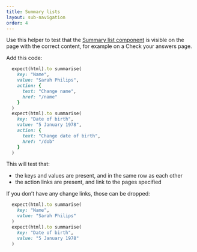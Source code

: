```yaml
---
title: Summary lists
layout: sub-navigation
order: 4
---
```


Use this helper to test that the [Summary list component](https://design-system.service.gov.uk/components/summary-list/) is visible on the page with the correct content, for example on a Check your answers page.


Add this code:

```ruby
  expect(html).to summarise(
    key: "Name",
    value: "Sarah Philips",
    action: {
      text: "Change name",
      href: "/name"
    }
  )
  expect(html).to summarise(
    key: "Date of birth",
    value: "5 January 1978",
    action: {
      text: "Change date of birth",
      href: "/dob"
    }
  )
```

This will test that:

* the keys and values are present, and in the same row as each other
* the action links are present, and link to the pages specified

If you don’t have any change links, those can be dropped:

```ruby
  expect(html).to summarise(
    key: "Name",
    value: "Sarah Philips"
  )
  expect(html).to summarise(
    key: "Date of birth",
    value: "5 January 1978"
  )
```
